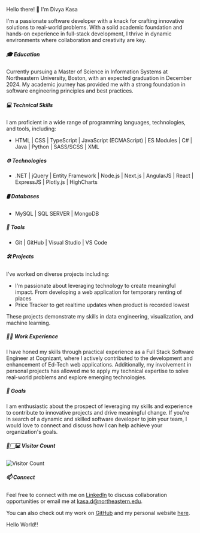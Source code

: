 Hello there! 👋 I'm Divya Kasa

I'm a passionate software developer with a knack for crafting innovative solutions to real-world problems. With a solid academic foundation and hands-on experience in full-stack development, I thrive in dynamic environments where collaboration and creativity are key.
#####  🎓 Education
Currently pursuing a Master of Science in Information Systems at Northeastern University, Boston, with an expected graduation in December 2024. My academic journey has provided me with a strong foundation in software engineering principles and best practices.
#####  💻 Technical Skills
I am proficient in a wide range of programming languages, technologies, and tools, including:
- HTML | CSS | TypeScript | JavaScript (ECMAScript) | ES Modules | C# | Java | Python | SASS/SCSS | XML
#####  ⚙️ Technologies
- .NET | jQuery | Entity Framework | Node.js | Next.js | AngularJS | React | ExpressJS | Plotly.js | HighCharts

#####  🛢️ Databases

- MySQL | SQL SERVER | MongoDB

#####  🔧 Tools

- Git | GitHub | Visual Studio | VS Code

#####  🛠️ Projects

I've worked on diverse projects including:

- I'm passionate about leveraging technology to create meaningful impact. From developing a web application for temporary renting of places
- Price Tracker to get realtime updates when product is recorded lowest

These projects demonstrate my skills in data engineering, visualization, and machine learning.

#####  👨‍💼 Work Experience

I have honed my skills through practical experience as a Full Stack Software Engineer at Cognizant, where I actively contributed to the development and enhancement of Ed-Tech web applications. Additionally, my involvement in personal projects has allowed me to apply my technical expertise to solve real-world problems and explore emerging technologies.

#####  🚀 Goals

I am enthusiastic about the prospect of leveraging my skills and experience to contribute to innovative projects and drive meaningful change. If you're in search of a dynamic and skilled software developer to join your team, I would love to connect and discuss how I can help achieve your organization's goals.

#####  👀🏻‍💻 Visitor Count

![Visitor Count](https://profile-counter.glitch.me/divyakasa-09/count.svg)


#####  📫 Connect

Feel free to connect with me on [LinkedIn](https://www.linkedin.com/in/divya-kasa/) to discuss collaboration opportunities or email me at [kasa.d@northeastern.edu](mailto:kasa.d@northeastern.edu).

You can also check out my work on [GitHub](https://github.com/divyakasa-09) and my personal website [here](https://divyakasa.com).

<p align="left">Hello World!!</p>

